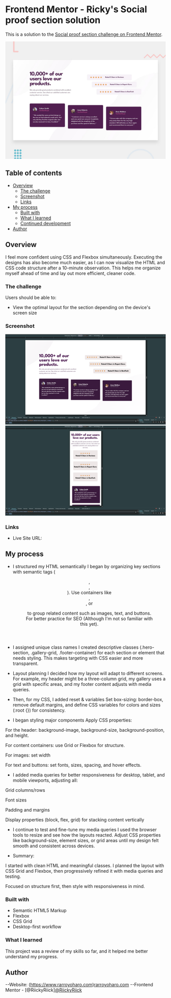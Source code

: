 # Frontend Mentor - Ricky's Social proof section solution

This is a solution to the [Social proof section challenge on Frontend Mentor](https://www.frontendmentor.io/challenges/social-proof-section-6e0qTv_bA). 

<img src="./design/desktop-preview.jpg">

## Table of contents

- [Overview](#overview)
  - [The challenge](#the-challenge)
  - [Screenshot](#screenshot)
  - [Links](#links)
- [My process](#my-process)
  - [Built with](#built-with)
  - [What I learned](#what-i-learned)
  - [Continued development](#continued-development)
- [Author](#author)


## Overview

I feel more confident using CSS and Flexbox simultaneously. Executing the designs has also become much easier, as I can now visualize the HTML and CSS code structure after a 10-minute observation. This helps me organize myself ahead of time and lay out more efficient, cleaner code. 


### The challenge

Users should be able to:

- View the optimal layout for the section depending on the device's screen size

### Screenshot

<img src="./desktop social proof design.png"/>
<img src="./mobile social proof design.png"/>


### Links

- Live Site URL: 

## My process

- I structured my HTML semantically
I began by organizing key sections with semantic tags (<header>, <section>, <footer>). Use containers like <div>, <section>, or <figure> to group related content such as images, text, and buttons.
For better practice for SEO (Although I'm not so familiar with this yet). 


- I assigned unique class names
I created descriptive classes (.hero-section, .gallery-grid, .footer-container) for each section or element that needs styling. 
This makes targeting with CSS easier and more transparent.


- Layout planning
I decided how my layout will adapt to different screens. For example, my header might be a three-column grid, my gallery uses a grid with specific areas, and my footer content adjusts with media queries.


- Then, for my CSS, I added reset & variables
Set box-sizing: border-box, remove default margins, and define CSS variables for colors and sizes (:root {}) for consistency.


- I began styling major components
Apply CSS properties:

For the header: background-image, background-size, background-position, and height.

For content containers: use Grid or Flexbox for structure.

For images: set width 

For text and buttons: set fonts, sizes, spacing, and hover effects.


- I added media queries for better responsiveness for desktop, tablet, and mobile viewports, adjusting all:

Grid columns/rows

Font sizes

Padding and margins

Display properties (block, flex, grid) for stacking content vertically


- I continue to test and fine-tune my media queries
I used the browser tools to resize and see how the layouts reacted. Adjust CSS properties like background-size, element sizes, or grid areas until my design felt smooth and consistent across devices.


- Summary: 

I started with clean HTML and meaningful classes. I planned the layout with CSS Grid and Flexbox, then progressively refined it with media queries and testing. 

Focused on structure first, then style with responsiveness in mind.


### Built with

- Semantic HTML5 Markup
- Flexbox
- CSS Grid
- Desktop-first workflow

### What I learned

This project was a review of my skills so far, and it helped me better understand my progress.


## Author

--Website: (https://www.rarroyoharo.com)<a href="https://www.rarroyoharo.com" target="_blank">rarroyoharo.com</a> 
--Frontend Mentor - [@RiickyRiick]<a href="https://www.frontendmentor.io/profile/RiickyRiick" target="_blank">@RiickyRiick</a> 



